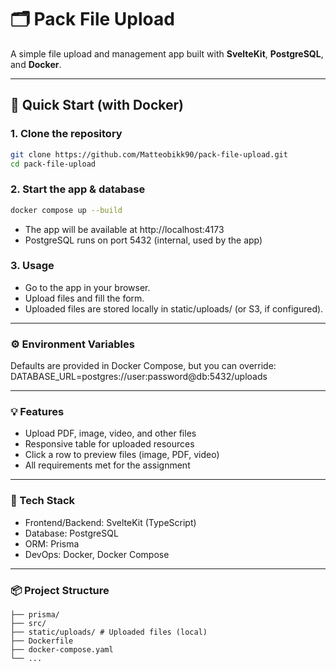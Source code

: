 # 🗂️ Pack File Upload

A simple file upload and management app built with **SvelteKit**, **PostgreSQL**, and **Docker**.

---

## 🚀 Quick Start (with Docker)

### 1. Clone the repository

```bash
git clone https://github.com/Matteobikk90/pack-file-upload.git
cd pack-file-upload
```

### 2. Start the app & database

```bash
docker compose up --build
```

- The app will be available at http://localhost:4173
- PostgreSQL runs on port 5432 (internal, used by the app)

### 3. Usage

- Go to the app in your browser.
- Upload files and fill the form.
- Uploaded files are stored locally in static/uploads/ (or S3, if configured).

---

### ⚙️ Environment Variables

Defaults are provided in Docker Compose, but you can override:
DATABASE_URL=postgres://user:password@db:5432/uploads

---

### 💡 Features

- Upload PDF, image, video, and other files
- Responsive table for uploaded resources
- Click a row to preview files (image, PDF, video)
- All requirements met for the assignment

---

### 🐳 Tech Stack

- Frontend/Backend: SvelteKit (TypeScript)
- Database: PostgreSQL
- ORM: Prisma
- DevOps: Docker, Docker Compose

---

### 📦 Project Structure

```
├── prisma/
├── src/
├── static/uploads/ # Uploaded files (local)
├── Dockerfile
├── docker-compose.yaml
└── ...
```
